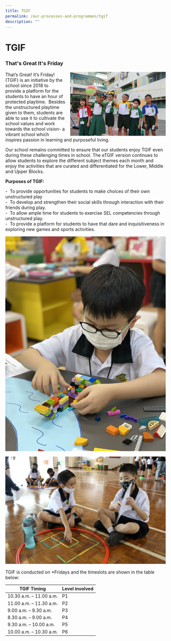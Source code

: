 ```yaml
---
title: TGIF
permalink: /our-processes-and-programmes/tgif
description: ""
---
```

# **TGIF**

### That's Great It's Friday

<img src="/images/TGIF%202.jpg" style="width:300px;height:200px;margin-left:15px;" align = "right">


That’s Great! It’s Friday! (TGIF) is an initiative by the school since 2018 to provide a platform for the students to have an hour of protected playtime.  Besides the unstructured playtime given to them, students are able to use it to cultivate the school values and work towards the school vision- a vibrant school which inspires passion in learning and purposeful living.  

Our school remains committed to ensure that our students enjoy TGIF even during these challenging times in school. The eTGIF version continues to allow students to explore the different subject themes each month and enjoy the activities that are curated and differentiated for the Lower, Middle and Upper Blocks.  
  

**Purposes of TGIF:**  

\-  To provide opportunities for students to make choices of their own unstructured play  
\-  To develop and strengthen their social skills through interaction with their friends during play.    
\-  To allow ample time for students to exercise SEL competencies through unstructured play.     
\-  To provide a platform for students to have that dare and inquisitiveness in exploring new games and sports activities.


![](/images/File_007%20-%20Aainoo%20A.jpeg)

![](/images/IMG_6474%20-%20Aainoo%20A.jpg)

TGIF is conducted on \*Fridays and the timeslots are shown in the table below:

| TGIF Timing 	| Level involved 	|
|---	|---	|
| 10.30 a.m. – 11.00 a.m. 	| P1 	|
| 11.00 a.m. – 11.30 a.m. 	| P2 	|
| 9.00 a.m. – 9.30 a.m. 	| P3 	|
| 8.30 a.m. – 9.00 a.m. 	| P4 	|
| 9.30 a.m. – 10.00 a.m. 	| P5 	|
| 10.00 a.m. – 10.30 a.m. 	| P6 	|